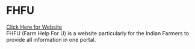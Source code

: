 # FHFU
<a href="https://royishan.github.io/FHFU.github.io/index.html"> Click Here for Website</a>
<br>
FHFU (Farm Help For U) is a website particularly for the Indian Farmers to provide all information in one portal.
